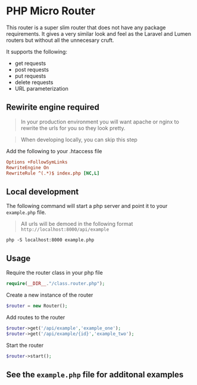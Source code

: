 # PHP Micro Router
This router is a super slim router that does not have any package requirements. It gives a very similar look and feel as the Laravel and Lumen routers but without all the unnecesary cruft.

It supports the following:
- get requests
- post requests
- put requests
- delete requests
- URL parameterization

## Rewirite engine required
> In your production environment you will want apache or nginx to rewrite the urls for you so they look pretty.

> When developing locally, you can skip this step

Add the following to your .htaccess file
``` ini
Options +FollowSymLinks
RewriteEngine On
RewriteRule ^(.*)$ index.php [NC,L]
```

## Local development
The following command will start a php server and point it to your `example.php` file.
> All urls will be demoed in the following format `http://localhost:8000/api/example`
```
php -S localhost:8000 example.php
```

## Usage
Require the router class in your php file
``` php
require(__DIR__."/class.router.php");
```

Create a new instance of the router
``` php
$router = new Router();
```

Add routes to the router
``` php
$router->get('/api/example','example_one');
$router->get('/api/example/{id}','example_two');
```

Start the router
``` php
$router->start();
```

## See the `example.php` file for additonal examples